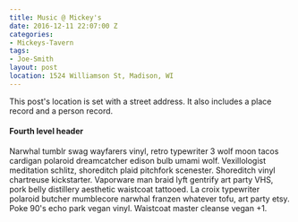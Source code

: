 ```yaml
---
title: Music @ Mickey's
date: 2016-12-11 22:07:00 Z
categories:
- Mickeys-Tavern
tags:
- Joe-Smith
layout: post
location: 1524 Williamson St, Madison, WI
---
```


This post's location is set with a street address. It also includes a place record and a person record.

#### Fourth level header
Narwhal tumblr swag wayfarers vinyl, retro typewriter 3 wolf moon tacos cardigan polaroid dreamcatcher edison bulb umami wolf. Vexillologist meditation schlitz, shoreditch plaid pitchfork scenester. Shoreditch vinyl chartreuse kickstarter. Vaporware man braid lyft gentrify art party VHS, pork belly distillery aesthetic waistcoat tattooed. La croix typewriter polaroid butcher mumblecore narwhal franzen whatever tofu, art party etsy. Poke 90's echo park vegan vinyl. Waistcoat master cleanse vegan +1.
